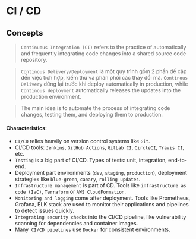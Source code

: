 # CI / CD

## Concepts

> `Continuous Integration (CI)` refers to the practice of automatically and frequently integrating code changes into a shared source code repository.

> `Continous Delivery/Deployment` là một quy trình gồm 2 phần đề cập đến việc tích hợp, kiểm thử và phân phối các thay đổi mã. `Continous Delivery` dừng lại trước khi deploy automatically in production, while `Continous deployment` automatically releases the updates into the production environment.

> The main idea is to automate the process of integrating code changes, testing them, and deploying them to production.

#### Characteristics:

-   `CI/CD` relies heavily on version control systems like `Git`.
-   CI/CD tools: `Jenkins`, `GitHub Actions`, `GitLab CI`, `CircleCI`, `Travis CI`, etc.
-   `Testing` is a big part of CI/CD. Types of tests: unit, integration, end-to-end.
-   Deployment part environments (`dev`, `staging`, `production`), deployment strategies like `blue-green`, `canary`, `rolling updates`.
-   `Infrastructure management` is part of CD. Tools like `infrastructure as code (IaC)`, `Terraform` or `AWS CloudFormation`.
-   `Monitoring and logging` come after deployment. Tools like Prometheus, Grafana, ELK stack are used to monitor their applications and pipelines to detect issues quickly.
-   `Integrating security checks` into the CI/CD pipeline, like vulnerability scanning for dependencies and container images.
-   Many` CI/CD pipelines` use `Docker` for consistent environments.
